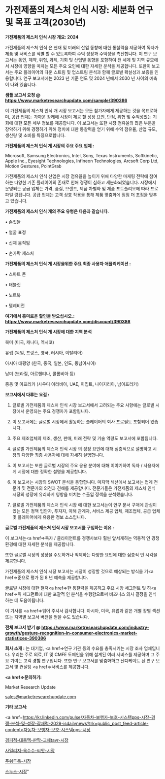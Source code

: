 # 가전제품의 제스처 인식 시장: 세분화 연구 및 목표 고객(2030년)

<strong>가전제품의 제스처 인식 시장 개요: 2024</strong>

가전제품의 제스처 인식 은 현재 및 미래의 산업 동향에 대한 통찰력을 제공하여 독자가 제품 및 서비스를 식별 할 수 있도록하여 수익 성장과 수익성을 촉진합니다. 이 연구 보고서는 동인, 제약, 위협, 과제, 기회 및 산업별 동향을 포함하여 전 세계 및 지역 규모에서 시장에 영향을 미치는 모든 주요 요인에 대한 자세한 분석을 제공합니다. 또한이 보고서는 주요 플레이어의 다운 스트림 및 업스트림 분석과 함께 글로벌 확실성과 보증을 인용합니다. 연구 보고서에는 2023 년 기준 연도 및 2024 년에서 2030 년 사이의 예측이 나와 있습니다.



<strong>샘플 보고서 요청 @ <a href=https://www.marketresearchupdate.com/sample/390386>https://www.marketresearchupdate.com/sample/390386</a></strong>

이 가전제품의 제스처 인식 개 시장 보고서는 모든 참가자에게 제공하는 것을 목표로하며, 공급 업체는 가까운 장래에 시장이 제공 할 성장 요인, 단점, 위협 및 수익성있는 기회에 대한 모든 세부 정보를 제공합니다. 이 보고서는 또한 시장 점유율의 많은 부분을 장악하기 위해 경쟁하기 위해 정치에 대한 통찰력을 얻기 위해 수익 점유율, 산업 규모, 생산량 및 소비를 특징으로합니다.



<strong>가전제품의 제스처 인식 개 시장의 주요 주요 업체 :</strong>

Microsoft, Samsung Electronics, Intel, Sony, Texas Instruments, Softkinetic, Apple Inc., Eyesight Technologies, Infineon Technologies, Arcsoft Corp Ltd, Motion Gestures, PointGrab

가전제품의 제스처 인식 산업은 시장 점유율을 높이기 위해 다양한 마케팅 전략에 참여하는 다양한 기존 플레이어의 존재로 인해 경쟁이 심하고 세분화되었습니다. 시장에서 운영되는 공급 업체는 가격, 품질, 브랜드, 제품 차별화 및 제품 포트폴리오에 따라 프로파일 링됩니다. 공급 업체는 고객 상호 작용을 통해 제품 맞춤화에 점점 더 초점을 맞추고 있습니다.



<strong>가전제품의 제스처 인식 개의 주요 유형은 다음과 같습니다.</strong>

• 손짓들

• 얼굴 표정

• 신체 움직임

• 손가락 제스처



<strong>가전제품의 제스처 인식 개 시장을위한 주요 최종 사용자 애플리케이션 :</strong>

• 스마트 폰

• 태블릿

• 노트북

• 텔레비전



<strong>여기에서 흥미로운 할인을 받으십시오.: <a href=https://www.marketresearchupdate.com/discount/390386>https://www.marketresearchupdate.com/discount/390386</a></strong>



<strong>가전제품의 제스처 인식 개 시장에 대한 지역 분석</strong>

북미 (미국, 캐나다, 멕시코)

유럽 (독일, 프랑스, 영국, 러시아, 이탈리아)

아시아 태평양 (한국, 중국, 일본, 인도, 동남아시아)

남미 (브라질, 아르헨티나, 콜롬비아 등)

중동 및 아프리카 (사우디 아라비아, UAE, 이집트, 나이지리아, 남아프리카)



<strong>보고서에서 다루는 요점 :</strong>

1. 글로벌 가전제품의 제스처 인식 시장 보고서에서 고려되는 주요 사항에는 글로벌 시장에서 운영되는 주요 경쟁자가 포함됩니다.

2. 이 보고서에는 글로벌 시장에서 활동하는 플레이어의 회사 프로필도 포함되어 있습니다.

3. 주요 제조업체의 제조, 생산, 판매, 미래 전략 및 기술 역량도 보고서에 포함됩니다.

4. 글로벌 가전제품의 제스처 인식 시장 의 성장 요인에 대해 심층적으로 설명하고 시장의 다양한 최종 사용자에 대해 자세히 설명합니다.

5. 이 보고서는 또한 글로벌 시장의 주요 응용 분야에 대해 이야기하여 독자 / 사용자에게 시장에 대한 정확한 설명을 제공합니다.

6. 이 보고서는 시장의 SWOT 분석을 통합합니다. 마지막 섹션에서 보고서는 업계 전문가 및 전문가의 의견과 견해를 제공합니다. 전문가들은 가전제품의 제스처 인식 시장의 성장에 유리하게 영향을 미치는 수출입 정책을 분석했습니다.

7. 글로벌 가전제품의 제스처 인식 시장 에 대한 보고서는이 연구 문서 구매에 관심이있는 모든 정책 입안자, 투자자, 이해 관계자, 서비스 제공 업체, 제조업체, 공급 업체 및 플레이어에게 유용한 정보 소스입니다.



<strong>글로벌 가전제품의 제스처 인식 시장 보고서를 구입하는 이유 :</strong>

이 보고서는<a href=>독자 / 클</a>라이언트를 경쟁사보다 훨씬 앞서게하는 역동적 인 경쟁 환경에 대한 자세한 분석을 제공합니다.

또한 글로벌 시장의 성장을 주도하거나 억제하는 다양한 요인에 대한 심층적 인 시각을 제공합니다.

가전제품의 제스처 인식 시장 보고서는 시장이 성장할 것으로 예상되는 방식을 기<a href=>준으로</a> 평가 된 8 년 예측을 제공합니다.

글로벌 시장에 대한 철저<a href=>한 통찰력</a>을 제공하고 주요 시장 세그먼트 및 하<a href=>위 세그</a>먼트에 대한 포괄적 인 분석을 수행함으로써 비즈니스 의사 결정을 인식하는 데 도움이됩니다.

이 기사를 <a href=>읽어 주</a>셔서 감사합니다. 아시아, 미국, 유럽과 같은 개별 장별 섹션 또는 지역별 보고서 버전을 얻을 수도 있습니다.



<strong>전체 보고서 받기 @ <a href=https://www.marketresearchupdate.com/industry-growth/gesture-recognition-in-consumer-electronics-market-statistices-390386>https://www.marketresearchupdate.com/industry-growth/gesture-recognition-in-consumer-electronics-market-statistices-390386</a></strong>



<strong>회사 소개 :</strong>
는 대기업, <a href=>연구 기</a>관 등의 수요를 충족시키는 시장 조사 업체입니다. 우리는 주로 의료, IT 및 CMFE 도메인을 위해 설계된 여러 서비스를 제공하며 그 주요 기여는 고객 경험 연구입니다. 또한 연구 보고서를 맞춤화하고 신디케이트 된 연구 보고서 및 컨설팅 <a href=>서비</a>스를 제공합니다.



<strong><a href=>문의하기:</a></strong>

Market Research Update

sales@marketresearchupdate.com



<strong>기타 보고서:</strong>

<a href=https://kr.linkedin.com/pulse/자동차-보행자-보호-시스템pps-시장-경쟁-분석-및-성장-잠재력-2029-isdailynews?trk=public_post_feed-article-content>자동차-보행자-보호-시스템pps-시장</a>

<a href=https://www.linkedin.com/pulse/경피적-대동맥-판막-교체tavr-시장-현재-및-미래-성장-2029-market-matrix-musings-analysis/>경피적-대동맥-판막-교체tavr-시장</a>

<a href=https://www.linkedin.com/pulse/사일리지-옥수수-씨앗-시장-경쟁-분석-및-성장-잠재력-2029-hklvf/>사일리지-옥수수-씨앗-시장</a>

<a href=https://www.linkedin.com/pulse/푸쉬투톡-시장-규모-및-성장-2023-isdailynews-zlbpf/>푸쉬투톡-시장</a>

<a href=https://www.linkedin.com/pulse/스누스-시장-현재-및-미래-성장-2030-consumer-connection-compendium-ana-budyf/>스누스-시장</a>"
